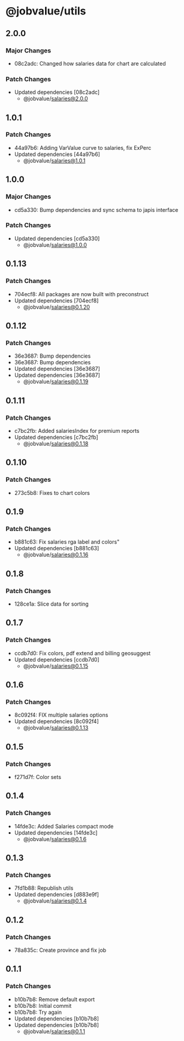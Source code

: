 # @jobvalue/utils

## 2.0.0

### Major Changes

- 08c2adc: Changed how salaries data for chart are calculated

### Patch Changes

- Updated dependencies [08c2adc]
  - @jobvalue/salaries@2.0.0

## 1.0.1

### Patch Changes

- 44a97b6: Adding VarValue curve to salaries, fix ExPerc
- Updated dependencies [44a97b6]
  - @jobvalue/salaries@1.0.1

## 1.0.0

### Major Changes

- cd5a330: Bump dependencies and sync schema to japis interface

### Patch Changes

- Updated dependencies [cd5a330]
  - @jobvalue/salaries@1.0.0

## 0.1.13

### Patch Changes

- 704ecf8: All packages are now built with preconstruct
- Updated dependencies [704ecf8]
  - @jobvalue/salaries@0.1.20

## 0.1.12

### Patch Changes

- 36e3687: Bump dependencies
- 36e3687: Bump dependencies
- Updated dependencies [36e3687]
- Updated dependencies [36e3687]
  - @jobvalue/salaries@0.1.19

## 0.1.11

### Patch Changes

- c7bc2fb: Added salariesIndex for premium reports
- Updated dependencies [c7bc2fb]
  - @jobvalue/salaries@0.1.18

## 0.1.10

### Patch Changes

- 273c5b8: Fixes to chart colors

## 0.1.9

### Patch Changes

- b881c63: Fix salaries rga label and colors"
- Updated dependencies [b881c63]
  - @jobvalue/salaries@0.1.16

## 0.1.8

### Patch Changes

- 128ce1a: Slice data for sorting

## 0.1.7

### Patch Changes

- ccdb7d0: Fix colors, pdf extend and billing geosuggest
- Updated dependencies [ccdb7d0]
  - @jobvalue/salaries@0.1.15

## 0.1.6

### Patch Changes

- 8c092f4: FIX multiple salaries options
- Updated dependencies [8c092f4]
  - @jobvalue/salaries@0.1.13

## 0.1.5

### Patch Changes

- f271d7f: Color sets

## 0.1.4

### Patch Changes

- 14fde3c: Added Salaries compact mode
- Updated dependencies [14fde3c]
  - @jobvalue/salaries@0.1.6

## 0.1.3

### Patch Changes

- 7fd1b88: Republish utils
- Updated dependencies [d883e9f]
  - @jobvalue/salaries@0.1.4

## 0.1.2

### Patch Changes

- 78a835c: Create province and fix job

## 0.1.1

### Patch Changes

- b10b7b8: Remove default export
- b10b7b8: Initial commit
- b10b7b8: Try again
- Updated dependencies [b10b7b8]
- Updated dependencies [b10b7b8]
  - @jobvalue/salaries@0.1.1
